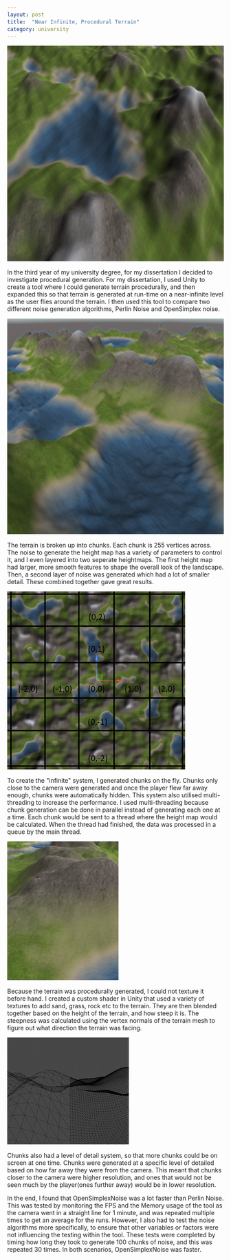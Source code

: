 ```yaml
---
layout: post
title:  "Near Infinite, Procedural Terrain"
category: university
---
```

<img src="/assets/images/procedural-terrain/terrain.png" alt="" width="100%" height="500px"/>

In the third year of my university degree, for my dissertation I decided to investigate procedural generation. For my dissertation, I used Unity to create a tool where I could generate terrain procedurally, and then expanded this so that terrain is generated at run-time on a near-infinite level as the user flies around the terrain. I then used this tool to compare two different noise generation algorithms, Perlin Noise and OpenSimplex noise.

<img src="/assets/images/procedural-terrain/terrain-top-down.png" alt="" width="100%" height="500px"/>

The terrain is broken up into chunks. Each chunk is 255 vertices across. The noise to generate the height map has a variety of parameters to control it, and I even layered into two seperate heightmaps. The first height map had larger, more smooth features to shape the overall look of the landscape. Then, a second layer of noise was generated which had a lot of smaller detail. These combined together gave great results.

<img src="/assets/images/procedural-terrain/coordinate-system.png" alt="" class="cover"/>

To create the "infinite" system, I generated chunks on the fly. Chunks only close to the camera were generated and once the player flew far away enough, chunks were automatically hidden. This system also utilised multi-threading to increase the performance. I used multi-threading because chunk generation can be done in parallel instead of generating each one at a time. Each chunk would be sent to a thread where the height map would be calculated. When the thread had finished, the data was processed in a queue by the main thread. 

<img src="/assets/images/procedural-terrain/shader-shading.png" alt="" class="cover"/>

Because the terrain was procedurally generated, I could not texture it before hand. I created a custom shader in Unity that used a variety of textures to add sand, grass, rock etc to the terrain. They are then blended together based on the height of the terrain, and how steep it is. The steepness was calculated using the vertex normals of the terrain mesh to figure out what direction the terrain was facing. 

<img src="/assets/images/procedural-terrain/level-of-detail.png" alt="" class="cover"/>

Chunks also had a level of detail system, so that more chunks could be on screen at one time. Chunks were generated at a specific level of detailed based on how far away they were from the camera. This meant that chunks closer to the camera were higher resolution, and ones that would not be seen much by the player(ones further away) would be in lower resolution.

In the end, I found that OpenSimplexNoise was a lot faster than Perlin Noise. This was tested by monitoring the FPS and the Memory usage of the tool as the camera went in a straight line for 1 minute, and was repeated multiple times to get an average for the runs. However, I also had to test the noise algorithms more specifically, to ensure that other variables or factors were not influencing the testing within the tool. These tests were completed by timing how long they took to generate 100 chunks of noise, and this was repeated 30 times. In both scenarios, OpenSimplexNoise was faster.

